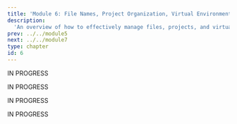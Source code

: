 ```yaml
---
title: 'Module 6: File Names, Project Organization, Virtual Environments'
description:
  'An overview of how to effectively manage files, projects, and virtual environments.' 
prev: ../../module5
next: ../../module7
type: chapter
id: 6
---
```


<exercise id="1" title="Module learning outcomes" type="slides,video">
<slides source="module6/module6_00" shot="1" start="0:003" end="05:31"> </slides>
</exercise>

<exercise id="3" title="File Names: Best Practices" type="slides,video">
<slides source="module6/module6_01"> </slides>
</exercise>
 
<exercise id='4' title="Test Your Knowledge">

IN PROGRESS

<choice>
<opt text='git switch c -new' correct='true'>
</opt>
<opt text='x'>
</opt>
<opt text='x'>
</opt>
</choice>
</exercise>

<exercise id="5" title=".gitignore" type="slides,video">
<slides source="module6/module6_02"> </slides>
</exercise>

<exercise id='6' title="Test Your Knowledge">

IN PROGRESS

<choice>
<opt text='git switch c -new' correct='true'>
</opt>
<opt text='x'>
</opt>
<opt text='x'>
</opt>
</choice>
</exercise>

<exercise id="7" title="Project Organization" type="slides,video">
<slides source="module6/module6_03"> </slides>
</exercise>

<exercise id='8' title="Test Your Knowledge">

IN PROGRESS

<choice>
<opt text='git switch c -new' correct='true'>
</opt>
<opt text='x'>
</opt>
<opt text='x'>
</opt>
</choice>
</exercise>

<exercise id="9" title="Virtual Environments" type="slides,video">
<slides source="module6/module6_04"> </slides>
</exercise>

<exercise id='9' title="Test Your Knowledge">

IN PROGRESS

<choice>
<opt text='git switch c -new' correct='true'>
</opt>
<opt text='x'>
</opt>
<opt text='x'>
</opt>
</choice>
</exercise>